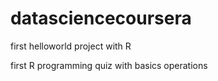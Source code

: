# datasciencecoursera

first helloworld project with R

first R programming quiz with basics operations
